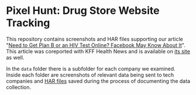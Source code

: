 # Pixel Hunt: Drug Store Website Tracking

This repository contains screenshots and HAR files supporting our article "[Need to Get Plan B or an HIV Test Online? Facebook May Know About It](https://themarkup.org/pixel-hunt/2023/06/30/need-to-get-plan-b-or-an-hiv-test-online-facebook-may-know-about-it)". This article was coreported with KFF Health News and is available on [its site](https://kffhealthnews.org/) as well.

In the `data` folder there is a subfolder for each company we examined. Inside each folder are screenshots of relevant data being sent to tech companies and [HAR files](https://en.wikipedia.org/wiki/HAR_(file_format)) saved during the process of documenting the data collection.
